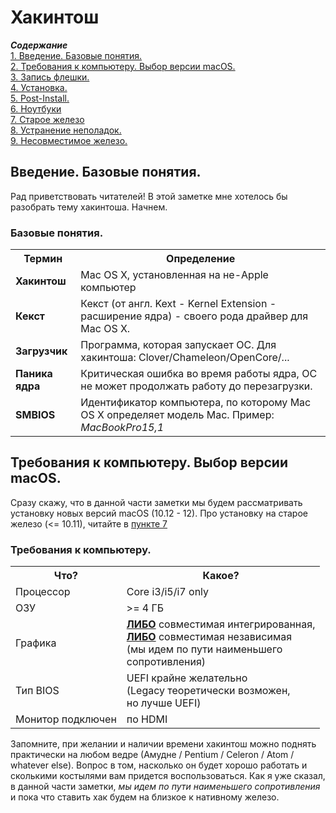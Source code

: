 # Хакинтош
<b><i>Содержание</i></b><br>
<a href="#introduction">1. Введение. Базовые понятия.</a><br>
<a href="#requirements">2. Требования к компьютеру. Выбор версии macOS.</a><br>
<a href="#prepareusb">3. Запись флешки.</a><br>
<a href="#installation">4. Установка.</a><br>
<a href="#postinstall">5. Post-Install.</a><br>
<a href="#laptops">6. Ноутбуки</a><br>
<a href="#oldhardware">7. Старое железо</a><br>
<a href="#fixproblems">8. Устранение неполадок.</a><br>
<a href="#incompatiblehardware">9. Несовместимое железо.</a><br>


<p><a name="introduction"></a></p>
<h2>Введение. Базовые понятия.</h2>
Рад приветствовать читателей! В этой заметке мне хотелось бы разобрать тему хакинтоша. Начнем.<br>
<h3>Базовые понятия.</h3>
<table>
  <tr>
    <th>Термин</th>
    <th>Определение</th>
  </tr>
  
  <tr>
    <td><b>Хакинтош</b></td>
    <td>Mac OS X, установленная на не-Apple компьютер</td>
  </tr>
  
  <tr>
    <td><b>Кекст</b></td>
    <td>Кекст (от англ. Kext - Kernel Extension - расширение ядра) - своего рода драйвер для Mac OS X.</td>
  </tr>
  
  <tr>
    <td><b>Загрузчик</b></td>
    <td>Программа, которая запускает ОС. Для хакинтоша: Clover/Chameleon/OpenCore/...</td>
  </tr>
  
  <tr>
    <td><b>Паника ядра</b></td>
    <td>Критическая ошибка во время работы ядра, ОС не может продолжать работу до перезагрузки.</td>
  </tr>
  
  <tr>
    <td><b>SMBIOS</b></td>
    <td>Идентификатор компьютера, по которому Mac OS X определяет модель Mac. Пример: <i>MacBookPro15,1</i></td>
  </tr>
</table>

<p><a name="requirements"></a></p>
<h2>Требования к компьютеру. Выбор версии macOS.</h2>
Сразу скажу, что в данной части заметки мы будем рассматривать установку новых версий macOS (10.12 - 12). Про установку на старое железо (<= 10.11), читайте в <a href="#oldhardware">пункте 7</a>
<h3>Требования к компьютеру.</h3>
<table>
  <tr>
    <th>Что?</th>
    <th>Какое?</th>
  </tr>
  
  <tr>
    <td>Процессор</td>
    <td>Core i3/i5/i7 only</td>
  </tr>
  
  <tr>
    <td>ОЗУ</td>
    <td>>= 4 ГБ</td>
  </tr>
  
  <tr>
    <td>Графика</td>
    <td><u><b>ЛИБО</b></u> совместимая интегрированная,<br><u><b>ЛИБО</b></u> совместимая независимая<br>(мы идем по пути наименьшего<br>сопротивления)</td>
  </tr>
  
  <tr>
    <td>Тип BIOS</td>
    <td>UEFI крайне желательно<br>(Legacy теоретически возможен,<br>но лучше UEFI)</td>
  </tr>
  
  <tr>
    <td>Монитор подключен</td>
    <td>по HDMI</td>
  </tr>
</table>

Запомните, при желании и наличии времени хакинтош можно поднять практически на любом ведре (Амудне / Pentium / Celeron / Atom / whatever else). Вопрос в том, насколько он будет хорошо работать и сколькими костылями вам придется воспользоваться. Как я уже сказал, в данной части заметки, <i>мы идем по пути наименьшего сопротивления</i> и пока что ставить хак будем на близкое к нативному железо.
